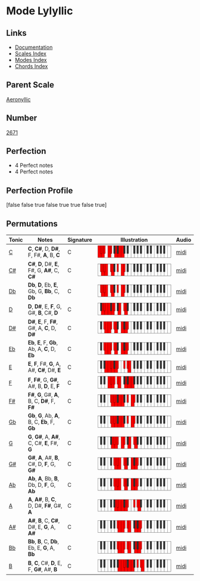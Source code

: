 # Mode Lylyllic

## Links

- [Documentation](index.md)
- [Scales Index](Scales.md)
- [Modes Index](Modes.md)
- [Chords Index](Chords.md)

## Parent Scale

[Aeronyllic](ScaleAeronyllic.md)

## Number

[2671](https://ianring.com/musictheory/scales/2671)

## Perfection

- 4 Perfect notes
- 4 Perfect notes

## Perfection Profile

[false false true false true true false true]

## Permutations

| Tonic | Notes | Signature | Illustration | Audio |
|-------|-------|-----------|--------------|-------|
| [C](ModeCNaturalLylyllic.md) | **C**, **C#**, D, **D#**, F, F#, **A**, B, **C** | C | ![CNaturalLylyllic](ModeCNaturalLylyllic.png) | [midi](https://github.com/edipermadi/music/blob/main/docs/ModeCNaturalLylyllic.mid?raw=true) |
| [C#](ModeCSharpLylyllic.md) | **C#**, **D**, D#, **E**, F#, G, **A#**, C, **C#** | C | ![CSharpLylyllic](ModeCSharpLylyllic.png) | [midi](https://github.com/edipermadi/music/blob/main/docs/ModeCSharpLylyllic.mid?raw=true) |
| [Db](ModeDFlatLylyllic.md) | **Db**, **D**, Eb, **E**, Gb, G, **Bb**, C, **Db** | C | ![DFlatLylyllic](ModeDFlatLylyllic.png) | [midi](https://github.com/edipermadi/music/blob/main/docs/ModeDFlatLylyllic.mid?raw=true) |
| [D](ModeDNaturalLylyllic.md) | **D**, **D#**, E, **F**, G, G#, **B**, C#, **D** | C | ![DNaturalLylyllic](ModeDNaturalLylyllic.png) | [midi](https://github.com/edipermadi/music/blob/main/docs/ModeDNaturalLylyllic.mid?raw=true) |
| [D#](ModeDSharpLylyllic.md) | **D#**, **E**, F, **F#**, G#, A, **C**, D, **D#** | C | ![DSharpLylyllic](ModeDSharpLylyllic.png) | [midi](https://github.com/edipermadi/music/blob/main/docs/ModeDSharpLylyllic.mid?raw=true) |
| [Eb](ModeEFlatLylyllic.md) | **Eb**, **E**, F, **Gb**, Ab, A, **C**, D, **Eb** | C | ![EFlatLylyllic](ModeEFlatLylyllic.png) | [midi](https://github.com/edipermadi/music/blob/main/docs/ModeEFlatLylyllic.mid?raw=true) |
| [E](ModeENaturalLylyllic.md) | **E**, **F**, F#, **G**, A, A#, **C#**, D#, **E** | C | ![ENaturalLylyllic](ModeENaturalLylyllic.png) | [midi](https://github.com/edipermadi/music/blob/main/docs/ModeENaturalLylyllic.mid?raw=true) |
| [F](ModeFNaturalLylyllic.md) | **F**, **F#**, G, **G#**, A#, B, **D**, E, **F** | C | ![FNaturalLylyllic](ModeFNaturalLylyllic.png) | [midi](https://github.com/edipermadi/music/blob/main/docs/ModeFNaturalLylyllic.mid?raw=true) |
| [F#](ModeFSharpLylyllic.md) | **F#**, **G**, G#, **A**, B, C, **D#**, F, **F#** | C | ![FSharpLylyllic](ModeFSharpLylyllic.png) | [midi](https://github.com/edipermadi/music/blob/main/docs/ModeFSharpLylyllic.mid?raw=true) |
| [Gb](ModeGFlatLylyllic.md) | **Gb**, **G**, Ab, **A**, B, C, **Eb**, F, **Gb** | C | ![GFlatLylyllic](ModeGFlatLylyllic.png) | [midi](https://github.com/edipermadi/music/blob/main/docs/ModeGFlatLylyllic.mid?raw=true) |
| [G](ModeGNaturalLylyllic.md) | **G**, **G#**, A, **A#**, C, C#, **E**, F#, **G** | C | ![GNaturalLylyllic](ModeGNaturalLylyllic.png) | [midi](https://github.com/edipermadi/music/blob/main/docs/ModeGNaturalLylyllic.mid?raw=true) |
| [G#](ModeGSharpLylyllic.md) | **G#**, **A**, A#, **B**, C#, D, **F**, G, **G#** | C | ![GSharpLylyllic](ModeGSharpLylyllic.png) | [midi](https://github.com/edipermadi/music/blob/main/docs/ModeGSharpLylyllic.mid?raw=true) |
| [Ab](ModeAFlatLylyllic.md) | **Ab**, **A**, Bb, **B**, Db, D, **F**, G, **Ab** | C | ![AFlatLylyllic](ModeAFlatLylyllic.png) | [midi](https://github.com/edipermadi/music/blob/main/docs/ModeAFlatLylyllic.mid?raw=true) |
| [A](ModeANaturalLylyllic.md) | **A**, **A#**, B, **C**, D, D#, **F#**, G#, **A** | C | ![ANaturalLylyllic](ModeANaturalLylyllic.png) | [midi](https://github.com/edipermadi/music/blob/main/docs/ModeANaturalLylyllic.mid?raw=true) |
| [A#](ModeASharpLylyllic.md) | **A#**, **B**, C, **C#**, D#, E, **G**, A, **A#** | C | ![ASharpLylyllic](ModeASharpLylyllic.png) | [midi](https://github.com/edipermadi/music/blob/main/docs/ModeASharpLylyllic.mid?raw=true) |
| [Bb](ModeBFlatLylyllic.md) | **Bb**, **B**, C, **Db**, Eb, E, **G**, A, **Bb** | C | ![BFlatLylyllic](ModeBFlatLylyllic.png) | [midi](https://github.com/edipermadi/music/blob/main/docs/ModeBFlatLylyllic.mid?raw=true) |
| [B](ModeBNaturalLylyllic.md) | **B**, **C**, C#, **D**, E, F, **G#**, A#, **B** | C | ![BNaturalLylyllic](ModeBNaturalLylyllic.png) | [midi](https://github.com/edipermadi/music/blob/main/docs/ModeBNaturalLylyllic.mid?raw=true) |
